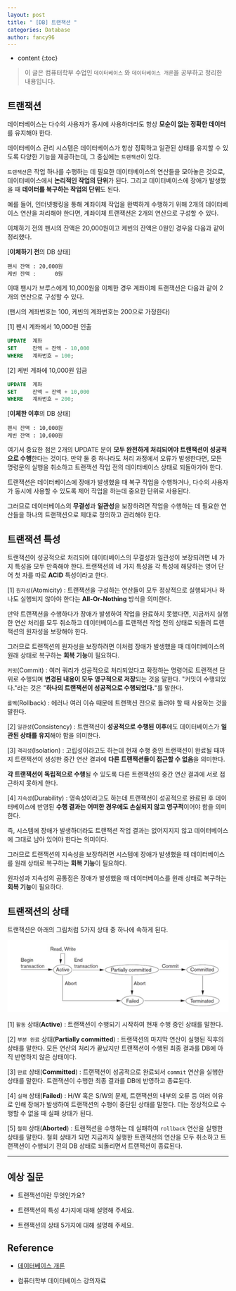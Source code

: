 ```yaml
---
layout: post
title: " [DB] 트랜잭션 "
categories: Database
author: fancy96
---
```

* content
{:toc}

> 이 글은 컴퓨터학부 수업인 `데이터베이스` 와 `데이터베이스 개론`을 공부하고 정리한 내용입니다.

## 트랜잭션

데이터베이스는 다수의 사용자가 동시에 사용하더라도 항상 **모순이 없는 정확한 데이터**를 유지해야 한다.

데이터베이스 관리 시스템은 데이터베이스가 항상 정확하고 일관된 상태를 유지할 수 있도록 다양한 기능을 제공하는데, 그 중심에는 `트랜잭션`이 있다.

`트랜잭션`은 작업 하나를 수행하는 데 필요한 데이터베이스의 연산들을 모아놓은 것으로, 데이터베이스에서 **논리적인 작업의 단위**가 된다. 그리고 데이터베이스에 장애가 발생했을 때 **데이터를 복구하는 작업의 단위**도 된다.

예를 들어, 인터넷뱅킹을 통해 계좌이체 작업을 완벽하게 수행하기 위해 2개의 데이터베이스 연산을 처리해야 한다면, 계좌이체 트랜잭션은 2개의 연산으로 구성할 수 있다.

이체하기 전의 팬시의 잔액은 20,000원이고 케빈의 잔액은 0원인 경우을 다음과 같이 정리했다.

[**이체하기 전**의 DB 상태]

```text
팬시 잔액 : 20,000원
케빈 잔액 :      0원
```

이때 팬시가 브루스에게 10,000원을 이체한 경우 계좌이체 트랜잭션은 다음과 같이 2개의 연산으로 구성할 수 있다.

(팬시의 계좌번호는 100, 케빈의 계좌번호는 200으로 가정한다)

[1] 팬시 계좌에서 10,000원 인출

```sql
UPDATE  계좌
SET     잔액 = 잔액 - 10,000
WHERE   계좌번호 = 100;
```

[2] 케빈 계좌에 10,000원 입금

```sql
UPDATE  계좌
SET     잔액 = 잔액 + 10,000
WHERE   계좌번호 = 200;
```

[**이체한 이후**의 DB 상태]

```text
팬시 잔액 : 10,000원
케빈 잔액 : 10,000원
```

여기서 중요한 점은 2개의 UPDATE 문이 **모두 완전하게 처리되어야 트랜잭션이 성공적으로 수행**한다는 것이다. 만약 둘 중 하나라도 처리 과정에서 오류가 발생한다면, 모든 명령문의 실행을 취소하고 트랜잭션 작업 전의 데이터베이스 상태로 되돌아가야 한다.

트랜잭션은 데이터베이스에 장애가 발생했을 때 복구 작업을 수행하거나, 다수의 사용자가 동시에 사용할 수 있도록 제어 작업을 하는데 중요한 단위로 사용된다.

그러므로 데이터베이스의 **무결성**과 **일관성**을 보장하려면 작업을 수행하는 데 필요한 연산들을 하나의 트랜잭션으로 제대로 정의하고 관리해야 한다.

## 트랜잭션 특성

트랜잭션이 성공적으로 처리되어 데이터베이스의 무결성과 일관성이 보장되려면 네 가지 특성을 모두 만족해야 한다. 트랜잭션의 네 가지 특성을 각 특성에 해당하는 영어 단어 첫 자를 따로 **ACID** 특성이라고 한다.

[1] `원자성`(Atomicity) : 트랜잭션을 구성하는 연산들이 모두 정상적으로 실행되거나 하나도 실행되지 않아야 한다는 **All-Or-Nothing** 방식을 의미한다. 

만약 트랜잭션을 수행하다가 장애가 발생하여 작업을 완료하지 못했다면, 지금까지 실행한 연산 처리를 모두 취소하고 데이터베이스를 트랜잭션 작업 전의 상태로 되돌려 트랜잭션의 원자성을 보장해야 한다.

그러므로 트랜잭션의 원자성을 보장하려면 이처럼 장애가 발생했을 때 데이터베이스의 원래 상태로 복구하는 **회복 기능**이 필요하다.

`커밋`(Commit) : 여러 쿼리가 성공적으로 처리되었다고 확정하는 명령어로 트랜잭션 단위로 수행되며 **변경된 내용이 모두 영구적으로 저장**되는 것을 말한다. "커밋이 수행되었다."라는 것은 "**하나의 트랜잭션이 성공적으로 수행되었다.**"를 말한다.

`롤벡`(Rollback) : 에러나 여러 이슈 때문에 트랜잭션 전으로 돌려야 할 때 사용하는 것을 말한다.

[2] `일관성`(Consistency) : 트랜잭션이 **성공적으로 수행된 이후**에도 데이터베이스가 **일관된 상태를 유지**해야 함을 의미한다.

[3] `격리성`(Isolation) : 고립성이라고도 하는데 현재 수행 중인 트랜잭션이 완료될 때까지 트랜잭션이 생성한 중간 연산 결과에 **다른 트랜잭션들이 접근할 수 없음**을 의미한다.

**각 트랜잭션이 독립적으로 수행**될 수 있도록 다른 트랜잭션의 중간 연산 결과에 서로 접근하지 못하게 한다.

[4] `지속성`(Durability) : 영속성이라고도 하는데 트랜잭션이 성공적으로 완료된 후 데이터베이스에 반영된 **수행 결과는 어떠한 경우에도 손실되지 않고 영구적**이어야 함을 의미한다.

즉, 시스템에 장애가 발생하더라도 트랜잭션 작업 결과는 없어지지지 않고 데이터베이스에 그대로 남아 있어야 한다는 의미이다.

그러므로 트랜잭션의 지속성을 보장하려면 시스템에 장애가 발생했을 때 데이터베이스를 원래 상태로 복구하는 **회복 기능**이 필요하다.

원자성과 지속성의 공통점은 장애가 발생했을 때 데이터베이스를 원래 상태로 복구하는 **회복 기능**이 필요하다.

## 트랜잭션의 상태

트랜잭션은 아래의 그림처럼 5가지 상태 중 하나에 속하게 된다.

![](/assets/img/db/db-transaction-1.png)

[1] `활동` 상태(**Active**) : 트랜잭션이 수행되기 시작하여 현재 수행 중인 상태를 말한다.

[2] `부분 완료` 상태(**Partially committed**) : 트랜잭션의 마지막 연산이 실행된 직후의 상태를 말한다. 모든 연산의 처리가 끝났지만 트랜잭션이 수행된 최종 결과를 DB에 아직 반영하지 않은 상태이다.

[3] `완료` 상태(**Committed**) : 트랜잭션이 성공적으로 완료되서 `commit` 연산을 실행한 상태를 말한다. 트랜잭션이 수행한 최종 결과를 DB에 반영하고 종료된다.

[4] `실패` 상태(**Failed**) : H/W 혹은 S/W의 문제, 트랜잭션의 내부의 오류 등 여러 이유로 인해 장애가 발생하여 트랜잭션의 수행이 중단된 상태를 말한다. 더는 정상적으로 수행할 수 없을 때 실패 상태가 된다.

[5] `철회` 상태(**Aborted**) : 트랜잭션을 수행하는 데 실패하여 `rollback` 연산을 실행한 상태를 말한다. 철회 상태가 되면 지금까지 실행한 트랜잭션의 연산을 모두 취소하고 트랜잭션이 수행되기 전의 DB 상태로 되돌리면서 트랜잭션이 종료된다.

---

## 예상 질문

* 트랜잭션이란 무엇인가요?

* 트랜잭션의 특성 4가지에 대해 설명해 주세요.

* 트랜잭션의 상태 5가지에 대해 설명해 주세요.


## Reference

* [데이터베이스 개론](https://product.kyobobook.co.kr/detail/S000001743852)

* 컴퓨터학부 데이터베이스 강의자료